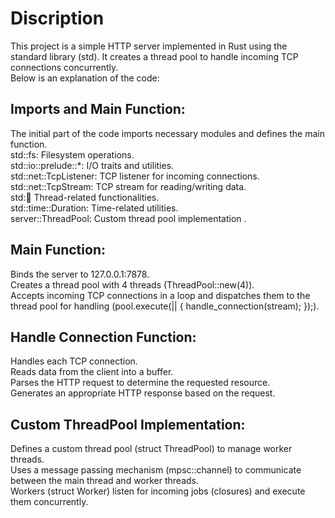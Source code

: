 <h1> Discription </h1> 
This project is a simple HTTP server implemented in Rust using the standard library (std). It creates a thread pool to handle incoming TCP connections concurrently.<Br>
Below is an explanation of the code:

<h2>Imports and Main Function:</h2>

The initial part of the code imports necessary modules and defines the main function.<Br>
std::fs: Filesystem operations.<Br>
std::io::prelude::*: I/O traits and utilities.<Br>
std::net::TcpListener: TCP listener for incoming connections.<Br>
std::net::TcpStream: TCP stream for reading/writing data.<Br>
std::thread: Thread-related functionalities.<Br>
std::time::Duration: Time-related utilities.<Br>
server::ThreadPool: Custom thread pool implementation .<Br>


<h2>Main Function:</h2>

Binds the server to 127.0.0.1:7878.<Br>
Creates a thread pool with 4 threads (ThreadPool::new(4)).<Br>
Accepts incoming TCP connections in a loop and dispatches them to the thread pool for handling (pool.execute(|| { handle_connection(stream); });).<Br>


<h2>Handle Connection Function:</h2>

Handles each TCP connection.<Br>
Reads data from the client into a buffer.<Br>
Parses the HTTP request to determine the requested resource.<Br>
Generates an appropriate HTTP response based on the request.<Br>

<h2>Custom ThreadPool Implementation:</h2>

Defines a custom thread pool (struct ThreadPool) to manage worker threads.<Br>
Uses a message passing mechanism (mpsc::channel) to communicate between the main thread and worker threads.<Br>
Workers (struct Worker) listen for incoming jobs (closures) and execute them concurrently.<Br>
